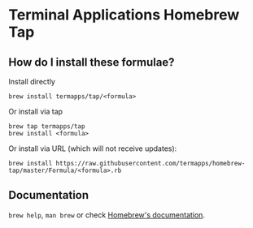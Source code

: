 # Terminal Applications Homebrew Tap

## How do I install these formulae?

Install directly

```
brew install termapps/tap/<formula>
```

Or install via tap

```
brew tap termapps/tap
brew install <formula>
```

Or install via URL (which will not receive updates):

```
brew install https://raw.githubusercontent.com/termapps/homebrew-tap/master/Formula/<formula>.rb
```

## Documentation
`brew help`, `man brew` or check [Homebrew's documentation](https://docs.brew.sh).
